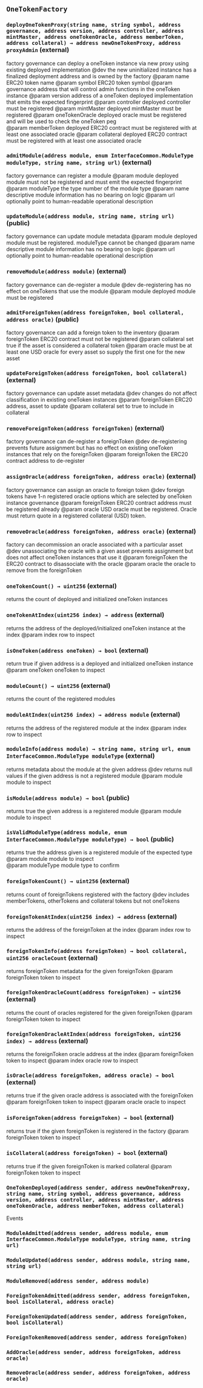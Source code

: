 ## `OneTokenFactory`






### `deployOneTokenProxy(string name, string symbol, address governance, address version, address controller, address mintMaster, address oneTokenOracle, address memberToken, address collateral) → address newOneTokenProxy, address proxyAdmin` (external)

factory governance can deploy a oneToken instance via new proxy using existing deployed implementation
     @dev the new uninitialized instance has a finalized deployment address and is owned by the factory
     @param name ERC20 token name
     @param symbol ERC20 token symbol
     @param governance address that will control admin functions in the oneToken instance
     @param version address of a oneToken deployed implementation that emits the expected fingerprint
     @param controller deployed controller must be registered
     @param mintMaster deployed mintMaster must be registered
     @param oneTokenOracle deployed oracle must be registered and will be used to check the oneToken peg     
     @param memberToken deployed ERC20 contract must be registered with at least one associated oracle
     @param collateral deployed ERC20 contract must be registered with at least one associated oracle



### `admitModule(address module, enum InterfaceCommon.ModuleType moduleType, string name, string url)` (external)

factory governance can register a module
     @param module deployed module must not be registered and must emit the expected fingerprint
     @param moduleType the type number of the module type
     @param name descriptive module information has no bearing on logic
     @param url optionally point to human-readable operational description



### `updateModule(address module, string name, string url)` (public)

factory governance can update module metadata
     @param module deployed module must be registered. moduleType cannot be changed
     @param name descriptive module information has no bearing on logic
     @param url optionally point to human-readable operational description



### `removeModule(address module)` (external)

factory governance can de-register a module
     @dev de-registering has no effect on oneTokens that use the module
     @param module deployed module must be registered



### `admitForeignToken(address foreignToken, bool collateral, address oracle)` (public)

factory governance can add a foreign token to the inventory
     @param foreignToken ERC20 contract must not be registered
     @param collateral set true if the asset is considered a collateral token
     @param oracle must be at least one USD oracle for every asset so supply the first one for the new asset



### `updateForeignToken(address foreignToken, bool collateral)` (external)

factory governance can update asset metadata
     @dev changes do not affect classification in existing oneToken instances
     @param foreignToken ERC20 address, asset to update
     @param collateral set to true to include in collateral



### `removeForeignToken(address foreignToken)` (external)

factory governance can de-register a foreignToken
     @dev de-registering prevents future assignment but has no effect on existing oneToken instances that rely on the foreignToken
    @param foreignToken the ERC20 contract address to de-register



### `assignOracle(address foreignToken, address oracle)` (external)

factory governance can assign an oracle to foreign token
     @dev foreign tokens have 1-n registered oracle options which are selected by oneToken instance governance
     @param foreignToken ERC20 contract address must be registered already
     @param oracle USD oracle must be registered. Oracle must return quote in a registered collateral (USD) token.



### `removeOracle(address foreignToken, address oracle)` (external)

factory can decommission an oracle associated with a particular asset
     @dev unassociating the oracle with a given asset prevents assignment but does not affect oneToken instances that use it
     @param foreignToken the ERC20 contract to disassociate with the oracle
     @param oracle the oracle to remove from the foreignToken



### `oneTokenCount() → uint256` (external)

returns the count of deployed and initialized oneToken instances



### `oneTokenAtIndex(uint256 index) → address` (external)

returns the address of the deployed/initialized oneToken instance at the index
     @param index row to inspect



### `isOneToken(address oneToken) → bool` (external)

return true if given address is a deployed and initialized oneToken instance
     @param oneToken oneToken to inspect



### `moduleCount() → uint256` (external)

returns the count of the registered modules



### `moduleAtIndex(uint256 index) → address module` (external)

returns the address of the registered module at the index
     @param index row to inspect



### `moduleInfo(address module) → string name, string url, enum InterfaceCommon.ModuleType moduleType` (external)

returns metadata about the module at the given address
     @dev returns null values if the given address is not a registered module
     @param module module to inspect



### `isModule(address module) → bool` (public)

returns true the given address is a registered module
     @param module module to inspect



### `isValidModuleType(address module, enum InterfaceCommon.ModuleType moduleType) → bool` (public)

returns true the address given is a registered module of the expected type
     @param module module to inspect  
     @param moduleType module type to confirm



### `foreignTokenCount() → uint256` (external)

returns count of foreignTokens registered with the factory
     @dev includes memberTokens, otherTokens and collateral tokens but not oneTokens



### `foreignTokenAtIndex(uint256 index) → address` (external)

returns the address of the foreignToken at the index
     @param index row to inspect



### `foreignTokenInfo(address foreignToken) → bool collateral, uint256 oracleCount` (external)

returns foreignToken metadata for the given foreignToken
     @param foreignToken token to inspect



### `foreignTokenOracleCount(address foreignToken) → uint256` (external)

returns the count of oracles registered for the given foreignToken
     @param foreignToken token to inspect



### `foreignTokenOracleAtIndex(address foreignToken, uint256 index) → address` (external)

returns the foreignToken oracle address at the index
     @param foreignToken token to inspect
     @param index oracle row to inspect



### `isOracle(address foreignToken, address oracle) → bool` (external)

returns true if the given oracle address is associated with the foreignToken
     @param foreignToken token to inspect
     @param oracle oracle to inspect



### `isForeignToken(address foreignToken) → bool` (external)

returns true if the given foreignToken is registered in the factory
     @param foreignToken token to inspect



### `isCollateral(address foreignToken) → bool` (external)

returns true if the given foreignToken is marked collateral
     @param foreignToken token to inspect




### `OneTokenDeployed(address sender, address newOneTokenProxy, string name, string symbol, address governance, address version, address controller, address mintMaster, address oneTokenOracle, address memberToken, address collateral)`

Events



### `ModuleAdmitted(address sender, address module, enum InterfaceCommon.ModuleType moduleType, string name, string url)`





### `ModuleUpdated(address sender, address module, string name, string url)`





### `ModuleRemoved(address sender, address module)`





### `ForeignTokenAdmitted(address sender, address foreignToken, bool isCollateral, address oracle)`





### `ForeignTokenUpdated(address sender, address foreignToken, bool isCollateral)`





### `ForeignTokenRemoved(address sender, address foreignToken)`





### `AddOracle(address sender, address foreignToken, address oracle)`





### `RemoveOracle(address sender, address foreignToken, address oracle)`





